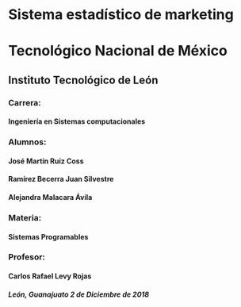 Sistema estadístico de marketing
=============================================
# Tecnológico Nacional de México

## Instituto Tecnológico de León

### Carrera:
#### Ingeniería en Sistemas computacionales

### Alumnos:

#### José Martín Ruíz Coss
#### Ramírez Becerra Juan Silvestre
#### Alejandra Malacara Ávila

### Materia:
#### Sistemas Programables

### Profesor:
#### Carlos Rafael Levy Rojas

##### León, Guanajuato 2 de Diciembre de 2018




